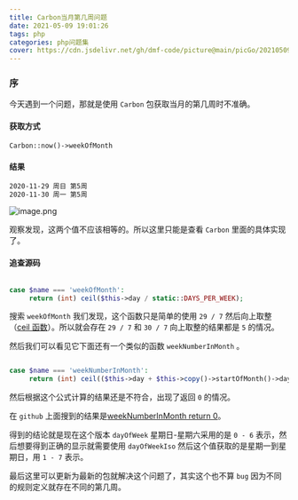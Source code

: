 ```yaml
---
title: Carbon当月第几周问题
date: 2021-05-09 19:01:26
tags: php
categories: php问题集
cover: https://cdn.jsdelivr.net/gh/dmf-code/picture@main/picGo/20210509190213.png
---
```


### 序

今天遇到一个问题，那就是使用 `Carbon` 包获取当月的第几周时不准确。

#### 获取方式

```php
Carbon::now()->weekOfMonth
```

#### 结果

```txt
2020-11-29 周日 第5周
2020-11-30 周一 第5周
```

![image.png](https://cdn.jsdelivr.net/gh/dmf-code/picture@main/picGo/20210509190239.png)

观察发现，这两个值不应该相等的。所以这里只能是查看 `Carbon` 里面的具体实现了。

#### 追查源码

```php

case $name === 'weekOfMonth':
     return (int) ceil($this->day / static::DAYS_PER_WEEK);

```

搜索 `weekOfMonth` 我们发现，这个函数只是简单的使用 `29 / 7` 然后向上取整（[ceil 函数](https://www.php.net/manual/zh/function.ceil.php)）。所以就会存在 `29 / 7` 和 `30 / 7` 向上取整的结果都是 `5` 的情况。

然后我们可以看见它下面还有一个类似的函数 `weekNumberInMonth` 。

```php

case $name === 'weekNumberInMonth':
     return (int) ceil(($this->day + $this->copy()->startOfMonth()->dayOfWeek - 1) / static::DAYS_PER_WEEK);

```

然后根据这个公式计算的结果还是不符合，出现了返回 `0` 的情况。

在 `github` 上面搜到的结果是[weekNumberInMonth return 0](https://github.com/briannesbitt/Carbon/issues/1879)。

得到的结论就是现在这个版本 `dayOfWeek` 星期日-星期六采用的是 `0 - 6` 表示，然后想要得到正确的显示就需要使用 `dayOfWeekIso` 然后这个值获取的是星期一到星期日，用 `1 - 7` 表示。

最后这里可以更新为最新的包就解决这个问题了，其实这个也不算 `bug` 因为不同的规则定义就存在不同的第几周。
